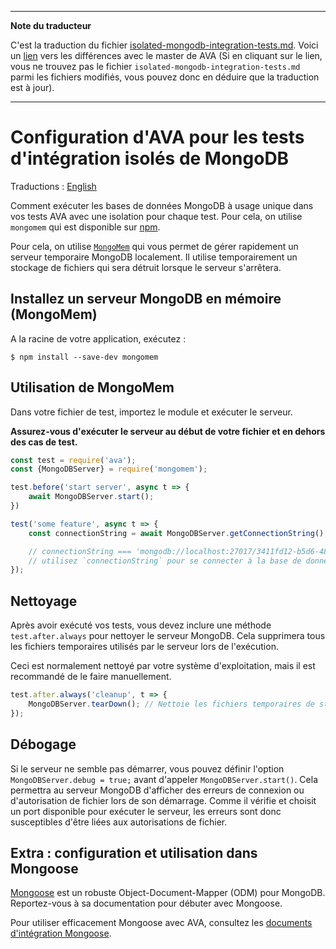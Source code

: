 ___
**Note du traducteur**

C'est la traduction du fichier [isolated-mongodb-integration-tests.md](https://github.com/avajs/ava/blob/main/docs/recipes/isolated-mongodb-integration-tests.md). Voici un [lien](https://github.com/avajs/ava/compare/79b2ea30c125f44e4d47bdafdeec351cddb5911a...master#diff-fa5b24a10aa6bb9abd440902e222e84c) vers les différences avec le master de AVA (Si en cliquant sur le lien, vous ne trouvez pas le fichier `isolated-mongodb-integration-tests.md` parmi les fichiers modifiés, vous pouvez donc en déduire que la traduction est à jour).
___
# Configuration d'AVA pour les tests d'intégration isolés de MongoDB

Traductions : [English](https://github.com/avajs/ava/raw/main/docs/recipes/isolated-mongodb-integration-tests.md)

Comment exécuter les bases de données MongoDB à usage unique dans vos tests AVA avec une isolation pour chaque test. Pour cela, on utilise `mongomem` qui est disponible sur [npm](https://www.npmjs.com/package/mongomem).

Pour cela, on utilise [`MongoMem`](https://github.com/CImrie/mongomem) qui vous permet de gérer rapidement un serveur temporaire MongoDB localement. Il utilise temporairement un stockage de fichiers qui sera détruit lorsque le serveur s'arrêtera.


## Installez un serveur MongoDB en mémoire (MongoMem)

A la racine de votre application, exécutez :

```console
$ npm install --save-dev mongomem
```


## Utilisation de MongoMem

Dans votre fichier de test, importez le module et exécuter le serveur.
 
**Assurez-vous d'exécuter le serveur au début de votre fichier et en dehors des cas de test.**

```js
const test = require('ava');
const {MongoDBServer} = require('mongomem');

test.before('start server', async t => {
	await MongoDBServer.start();
})

test('some feature', async t => {
	const connectionString = await MongoDBServer.getConnectionString();

	// connectionString === 'mongodb://localhost:27017/3411fd12-b5d6-4860-854c-5bbdb011cb93'
	// utilisez `connectionString` pour se connecter à la base de données avec un client de votre choix. Regardez ci-dessous pour une utilisation avec Mongoose.
});
```


## Nettoyage

Après avoir exécuté vos tests, vous devez inclure une méthode `test.after.always` pour nettoyer le serveur MongoDB. Cela supprimera tous les fichiers temporaires utilisés par le serveur lors de l'exécution.

Ceci est normalement nettoyé par votre système d'exploitation, mais il est recommandé de le faire manuellement.

```js
test.after.always('cleanup', t => {
	MongoDBServer.tearDown(); // Nettoie les fichiers temporaires de stockage
});
```


## Débogage

Si le serveur ne semble pas démarrer, vous pouvez définir l'option `MongoDBServer.debug = true;` avant d'appeler `MongoDBServer.start()`. Cela permettra au serveur MongoDB d'afficher des erreurs de connexion ou d'autorisation de fichier lors de son démarrage. Comme il vérifie et choisit un port disponible pour exécuter le serveur, les erreurs sont donc susceptibles d'être liées aux autorisations de fichier.

## Extra : configuration et utilisation dans Mongoose

[Mongoose](http://mongoosejs.com) est un robuste Object-Document-Mapper (ODM) pour MongoDB. Reportez-vous à sa documentation pour débuter avec Mongoose.

Pour utiliser efficacement Mongoose avec AVA, consultez les [documents d'intégration Mongoose](endpoint-testing-with-mongoose.md).
